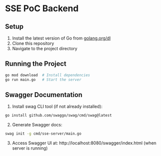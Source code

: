# SSE PoC Backend

## Setup

1. Install the latest version of Go from [golang.org/dl](https://golang.org/dl/)
2. Clone this repository
3. Navigate to the project directory

## Running the Project

```bash
go mod download  # Install dependencies
go run main.go   # Start the server
```

## Swagger Documentation

1. Install swag CLI tool (if not already installed):
```bash
go install github.com/swaggo/swag/cmd/swag@latest
```

2. Generate Swagger docs:
```bash
swag init -g cmd/sse-server/main.go
```

3. Access Swagger UI at: http://localhost:8080/swagger/index.html (when server is running)

